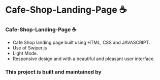 # Cafe-Shop-Landing-Page ☕
### Cafe-Shop-Landing-Page ☕

- Cafe Shop landing page built using HTML, CSS and JAVASCRIPT.
- Use of Swiper.js
- Light Mode.
- Responsive design and with a beautiful and pleasant user interface.

<h3>This project is built and maintained by <a href="https://github.com/YagYk?tab=repositories"></a></h3>
